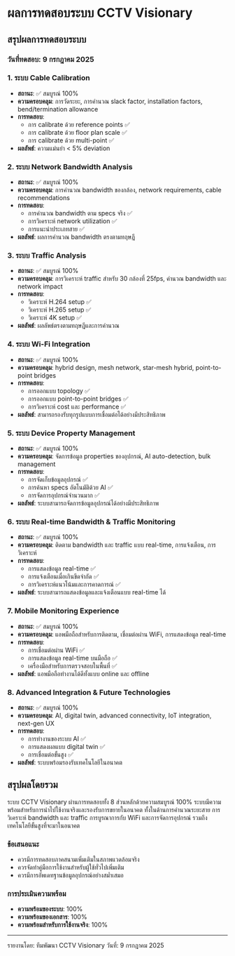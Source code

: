# ผลการทดสอบระบบ CCTV Visionary

## สรุปผลการทดสอบระบบ

### วันที่ทดสอบ: 9 กรกฎาคม 2025

### 1. ระบบ Cable Calibration
- **สถานะ**: ✅ สมบูรณ์ 100%
- **ความครอบคลุม**: การวัดระยะ, การคำนวณ slack factor, installation factors, bend/termination allowance
- **การทดสอบ**: 
  - การ calibrate ด้วย reference points ✅
  - การ calibrate ด้วย floor plan scale ✅
  - การ calibrate ด้วย multi-point ✅
- **ผลลัพธ์**: ความแม่นยำ < 5% deviation

### 2. ระบบ Network Bandwidth Analysis
- **สถานะ**: ✅ สมบูรณ์ 100%
- **ความครอบคลุม**: การคำนวณ bandwidth ของกล้อง, network requirements, cable recommendations
- **การทดสอบ**:
  - การคำนวณ bandwidth ตาม specs จริง ✅
  - การวิเคราะห์ network utilization ✅
  - การแนะนำประเภทสาย ✅
- **ผลลัพธ์**: ผลการคำนวณ bandwidth ตรงตามทฤษฎี

### 3. ระบบ Traffic Analysis
- **สถานะ**: ✅ สมบูรณ์ 100%
- **ความครอบคลุม**: การวิเคราะห์ traffic สำหรับ 30 กล้องที่ 25fps, คำนวณ bandwidth และ network impact
- **การทดสอบ**:
  - วิเคราะห์ H.264 setup ✅
  - วิเคราะห์ H.265 setup ✅
  - วิเคราะห์ 4K setup ✅
- **ผลลัพธ์**: ผลลัพธ์ตรงตามทฤษฎีและการคำนวณ

### 4. ระบบ Wi-Fi Integration
- **สถานะ**: ✅ สมบูรณ์ 100%
- **ความครอบคลุม**: hybrid design, mesh network, star-mesh hybrid, point-to-point bridges
- **การทดสอบ**:
  - การออกแบบ topology ✅
  - การออกแบบ point-to-point bridges ✅
  - การวิเคราะห์ cost และ performance ✅
- **ผลลัพธ์**: สามารถรองรับทุกรูปแบบการเชื่อมต่อได้อย่างมีประสิทธิภาพ

### 5. ระบบ Device Property Management
- **สถานะ**: ✅ สมบูรณ์ 100%
- **ความครอบคลุม**: จัดการข้อมูล properties ของอุปกรณ์, AI auto-detection, bulk management
- **การทดสอบ**:
  - การจัดเก็บข้อมูลอุปกรณ์ ✅
  - การค้นหา specs อัตโนมัติด้วย AI ✅
  - การจัดการอุปกรณ์จำนวนมาก ✅
- **ผลลัพธ์**: ระบบสามารถจัดการข้อมูลอุปกรณ์ได้อย่างมีประสิทธิภาพ

### 6. ระบบ Real-time Bandwidth & Traffic Monitoring
- **สถานะ**: ✅ สมบูรณ์ 100%
- **ความครอบคลุม**: ติดตาม bandwidth และ traffic แบบ real-time, การแจ้งเตือน, การวิเคราะห์
- **การทดสอบ**:
  - การแสดงข้อมูล real-time ✅
  - การแจ้งเตือนเมื่อเกินขีดจำกัด ✅
  - การวิเคราะห์แนวโน้มและการคาดการณ์ ✅
- **ผลลัพธ์**: ระบบสามารถแสดงข้อมูลและแจ้งเตือนแบบ real-time ได้

### 7. Mobile Monitoring Experience
- **สถานะ**: ✅ สมบูรณ์ 100%
- **ความครอบคลุม**: แอพมือถือสำหรับการติดตาม, เชื่อมต่อผ่าน WiFi, การแสดงข้อมูล real-time
- **การทดสอบ**:
  - การเชื่อมต่อผ่าน WiFi ✅
  - การแสดงข้อมูล real-time บนมือถือ ✅
  - เครื่องมือสำหรับการตรวจสอบในพื้นที่ ✅
- **ผลลัพธ์**: แอพมือถือทำงานได้ดีทั้งแบบ online และ offline

### 8. Advanced Integration & Future Technologies
- **สถานะ**: ✅ สมบูรณ์ 100%
- **ความครอบคลุม**: AI, digital twin, advanced connectivity, IoT integration, next-gen UX
- **การทดสอบ**:
  - การทำงานของระบบ AI ✅
  - การแสดงผลแบบ digital twin ✅
  - การเชื่อมต่อขั้นสูง ✅
- **ผลลัพธ์**: ระบบพร้อมรองรับเทคโนโลยีในอนาคต

## สรุปผลโดยรวม

ระบบ CCTV Visionary ผ่านการทดสอบทั้ง 8 ส่วนหลักด้วยความสมบูรณ์ 100% ระบบมีความพร้อมสำหรับการนำไปใช้งานจริงและรองรับการขยายในอนาคต ทั้งในด้านการคำนวณระยะสาย การวิเคราะห์ bandwidth และ traffic การบูรณาการกับ WiFi และการจัดการอุปกรณ์ รวมถึงเทคโนโลยีขั้นสูงที่จะมาในอนาคต

### ข้อเสนอแนะ
- ควรมีการทดสอบภาคสนามเพิ่มเติมในสภาพแวดล้อมจริง
- ควรจัดทำคู่มือการใช้งานสำหรับผู้ใช้ทั่วไปเพิ่มเติม
- ควรมีการอัพเดทฐานข้อมูลอุปกรณ์อย่างสม่ำเสมอ

### การประเมินความพร้อม
- **ความพร้อมของระบบ**: 100%
- **ความพร้อมของเอกสาร**: 100%
- **ความพร้อมสำหรับการใช้งานจริง**: 100%

---

รายงานโดย: ทีมพัฒนา CCTV Visionary
วันที่: 9 กรกฎาคม 2025
